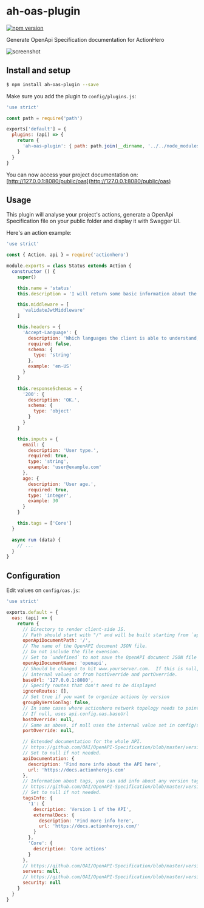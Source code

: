 # ah-oas-plugin

[![npm version](https://badge.fury.io/js/ah-oas-plugin.svg)](https://badge.fury.io/js/ah-oas-plugin)

Generate OpenApi Specification documentation for ActionHero

![screenshot](https://raw.githubusercontent.com/walbertoibarra/ah-oas-plugin/develop/docs/screenshots/openapi.png)

## Install and setup

~~~ sh
$ npm install ah-oas-plugin --save
~~~

Make sure you add the plugin to `config/plugins.js`:

~~~ js
'use strict'

const path = require('path')

exports['default'] = {
  plugins: (api) => {
    return {
      'ah-oas-plugin': { path: path.join(__dirname, '../../node_modules/ah-oas-plugin') }
    }
  }
}
~~~

You can now access your project documentation on: [http://127.0.0.1:8080/public/oas](http://127.0.0.1:8080/public/oas)

## Usage

This plugin will analyse your project's actions, generate a OpenApi Specification file
on your public folder and display it with Swagger UI.

Here's an action example:

~~~ js
'use strict'

const { Action, api } = require('actionhero')

module.exports = class Status extends Action {
  constructor () {
    super()

    this.name = 'status'
    this.description = 'I will return some basic information about the API'

    this.middleware = [
      'validateJwtMiddleware'
    ]

    this.headers = {
      'Accept-Language': {
        description: 'Which languages the client is able to understand, and which locale variant is preferred.',
        required: false,
        schema: {
          type: 'string'
        },
        example: 'en-US'
      }
    }

    this.responseSchemas = {
      '200': {
        description: 'OK.',
        schema: {
          type: 'object'
        }
      }
    }

    this.inputs = {
      email: {
        description: 'User type.',
        required: true,
        type: 'string',
        example: 'user@example.com'
      },
      age: {
        description: 'User age.',
        required: true,
        type: 'integer',
        example: 30
      }
    }

    this.tags = ['Core']
  }

  async run (data) {
    // ...
  }
}

~~~

## Configuration

Edit values on `config/oas.js`:

~~~ js
'use strict'

exports.default = {
  oas: (api) => {
    return {
      // Directory to render client-side JS.
      // Path should start with "/" and will be built starting from `api.config.general.paths.public`.
      openApiDocumentPath: '/',
      // The name of the OpenAPI document JSON file.
      // Do not include the file exension.
      // Set to `undefined` to not save the OpenAPI document JSON file on boot.
      openApiDocumentName: 'openapi',
      // Should be changed to hit www.yourserver.com.  If this is null, defaults to ip:port from
      // internal values or from hostOverride and portOverride.
      baseUrl: '127.0.0.1:8080',
      // Specify routes that don't need to be displayed
      ignoreRoutes: [],
      // Set true if you want to organize actions by version
      groupByVersionTag: false,
      // In some cases where actionhero network topology needs to point elsewhere.
      // If null, uses api.config.oas.baseUrl
      hostOverride: null,
      // Same as above, if null uses the internal value set in config/server/web.js
      portOverride: null,

      // Extended documentation for the whole API.
      // https://github.com/OAI/OpenAPI-Specification/blob/master/versions/3.0.1.md#externalDocumentationObject
      // Set to null if not needed.
      apiDocumentation: {
        description: 'Find more info about the API here',
        url: 'https://docs.actionherojs.com'
      },
      // Information about tags, you can add info about any version tag (including version tags).
      // https://github.com/OAI/OpenAPI-Specification/blob/master/versions/3.0.1.md#tagObject
      // Set to null if not needed.
      tagsInfo: {
        '1': {
          description: 'Version 1 of the API',
          externalDocs: {
            description: 'Find more info here',
            url: 'https://docs.actionherojs.com/'
          }
        },
        'Core': {
          description: 'Core actions'
        }
      },
      // https://github.com/OAI/OpenAPI-Specification/blob/master/versions/3.0.1.md#serverObject
      servers: null,
      // https://github.com/OAI/OpenAPI-Specification/blob/master/versions/3.0.1.md#securityRequirementObject
      security: null
    }
  }
}
~~~

